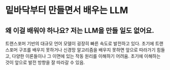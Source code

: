 # 밑바닥부터 만들면서 배우는 LLM

## 왜 이걸 배워야 하나요? 저는 LLM을 만들 일도 없어요.

트랜스포머 기반의 대규모 언어 모델이 굉장히 빠른 속도로 발전하고 있다. 초기에 트랜스포머 구조를 배우지 못하거나 신경망 알고리즘을 배우지 못하면 앞으로 따라가기 힘들고, 다양한 이론들이나 그 이면에 있는 작동 원리를 이해하기 어려움. 초기에 이해하는 것이 앞으로 발전 방향을 잘 따라갈 수 있음.

